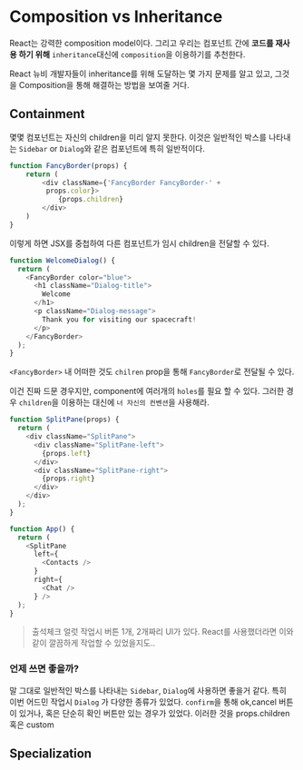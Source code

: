 # Composition vs Inheritance

React는 강력한 composition model이다. 그리고 우리는 컴포넌트 간에 **코드를 재사용 하기 위해** `inheritance`대신에 `composition`을 이용하기를 추천한다.

React 뉴비 개발자들이 inheritance를 위해 도달하는 몇 가지 문제를 알고 있고, 그것을 Composition을 통해 해결하는 방법을 보여줄 거다.

## Containment

몇몇 컴포넌트는 자신의 children을 미리 알지 못한다. 이것은 일반적인 박스를 나타내는 `Sidebar` or `Dialog`와 같은 컴포넌트에 특히 일반적이다. 

```javascript
function FancyBorder(props) {
    return (
        <div className={'FancyBorder FancyBorder-' +
         props.color}>
            {props.children}
        </div>
    )
}
```

이렇게 하면 JSX를 중첩하여 다른 컴포넌트가 임시 children을 전달할 수 있다. 

```javascript
function WelcomeDialog() {
  return (
    <FancyBorder color="blue">
      <h1 className="Dialog-title">
        Welcome
      </h1>
      <p className="Dialog-message">
        Thank you for visiting our spacecraft!
      </p>
    </FancyBorder>
  );
}
```

`<FancyBorder>` 내 어떠한 것도 `chilren` prop을 통해 `FancyBorder`로 전달될 수 있다. 

이건 진짜 드문 경우지만, component에 여러개의 `holes`를 필요 할 수 있다. 그러한 경우 `children`을 이용하는 대신에 `너 자신의 컨벤션`을 사용해라.

```javascript
function SplitPane(props) {
  return (
    <div className="SplitPane">
      <div className="SplitPane-left">
        {props.left}
      </div>
      <div className="SplitPane-right">
        {props.right}
      </div>
    </div>
  );
}

function App() {
  return (
    <SplitPane
      left={
        <Contacts />
      }
      right={
        <Chat />
      } />
  );
}
```

> 출석체크 얼럿 작업시 버튼 1개, 2개짜리 UI가 있다. React를 사용했더라면 이와 같이 깔끔하게 작업할 수 있었을지도..


### 언제 쓰면 좋을까?

말 그대로 일반적인 박스를 나타내는 `Sidebar`, `Dialog`에 사용하면 좋을거 같다. 특히 이번 어드민 작업시 `Dialog` 가 다양한 종류가 있었다. `confirm`을 통해 ok,cancel 버튼이 있거나, 혹은 단순히 확인 버튼만 있는 경우가 있었다. 이러한 것을 props.children 혹은 custom 


## Specialization

